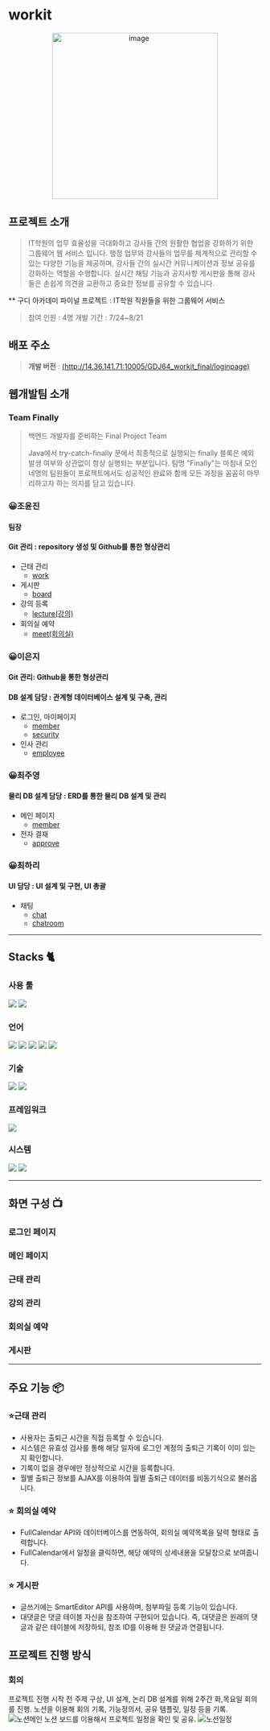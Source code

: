 
# workit

<div align="center">
<img width="330" alt="image" src="https://">
</div>

## 프로젝트 소개

> IT학원의 업무 효율성을 극대화하고 강사들 간의 원활한 협업을 강화하기 위한 그룹웨어 웹 서비스 입니다.
> 행정 업무와 강사들의 업무를 체계적으로 관리할 수 있는 다양한 기능을 제공하며, 강사들 간의 실시간 커뮤니케이션과 정보 공유를 강화하는 역할을 수행합니다.
> 실시간 채팅 기능과 공지사항 게시판을 통해 강사들은 손쉽게 의견을 교환하고 중요한 정보를 공유할 수 있습니다.

** 구디 아카데미 파이널 프로젝트 : IT학원 직원들을 위한 그룹웨어 서비스
> 참여 인원 : 4명
> 개발 기간 : 7/24~8/21

## 배포 주소
> **개발 버전** : [(http://14.36.141.71:10005/GDJ64_workit_final/loginpage)](http://14.36.141.71:10005/GDJ64_workit_final/loginpage) <br>

## 웹개발팀 소개
### Team Finally
> 백엔드 개발자를 준비하는 Final Project Team
> 
> Java에서 try-catch-finally 문에서 최종적으로 실행되는 finally 블록은 예외 발생 여부와 상관없이 항상 실행되는 부분입니다.
> 팀명 "Finally"는 마침내 모인 네명의 팀원들이 프로젝트에서도 성공적인 완료와 함께 모든 과정을 꼼꼼히 마무리하고자 하는 의지를 담고 있습니다.

### 😀조윤진
#### 팀장
#### Git 관리 : repository 생성 및 Github를 통한 형상관리
* 근태 관리
  * [work](https://github.com/leebib1/FilnalProject_workit/tree/master/GDJ64-workit-final/src/main/java/com/workit/work)
* 게시판
  * [board](https://github.com/leebib1/FilnalProject_workit/tree/master/GDJ64-workit-final/src/main/java/com/workit/board)
* 강의 등록
  * [lecture(강의)](https://github.com/leebib1/FilnalProject_workit/tree/master/GDJ64-workit-final/src/main/java/com/workit/lecture)
* 회의실 예약
  * [meet(회의실)](https://github.com/leebib1/FilnalProject_workit/tree/master/GDJ64-workit-final/src/main/java/com/workit/meet)

### 😀이은지
#### Git 관리: Github을 통한 형상관리
#### DB 설계 담당 : 관계형 데이터베이스 설계 및 구축, 관리
* 로그인, 마이페이지
  * [member](https://github.com/leebib1/FilnalProject_workit/tree/master/GDJ64-workit-final/src/main/java/com/workit/member)
  * [security](https://github.com/leebib1/FilnalProject_workit/tree/master/GDJ64-workit-final/src/main/java/com/workit/config)
* 인사 관리
  * [employee](https://github.com/leebib1/FilnalProject_workit/tree/master/GDJ64-workit-final/src/main/java/com/workit/employee)
    
### 😀최주영
#### 물리 DB 설계 담당 : ERD를 통한 물리 DB 설계 및 관리
* 메인 페이지
  * [member](https://github.com/leebib1/FilnalProject_workit/tree/master/GDJ64-workit-final/src/main/java/com/workit/member)
* 전자 결재
  * [approve](https://github.com/leebib1/FilnalProject_workit/tree/master/GDJ64-workit-final/src/main/java/com/workit/approve)
    
### 😀최하리
#### UI 담당 : UI 설계 및 구현, UI 총괄
* 채팅
  * [chat](https://github.com/leebib1/FilnalProject_workit/tree/master/GDJ64-workit-final/src/main/java/com/workit/chat)
  * [chatroom](https://github.com/leebib1/FilnalProject_workit/tree/master/GDJ64-workit-final/src/main/java/com/workit/chatroom)


---

## Stacks 🐈

### 사용 툴
<img src="https://img.shields.io/badge/oracle-F80000?style=for-the-badge&logo=oracle&logoColor=white"> 
<img src="https://img.shields.io/badge/apache tomcat-F8DC75?style=for-the-badge&logo=apachetomcat&logoColor=white">
<br>

### 언어
<img src="https://img.shields.io/badge/java-007396?style=for-the-badge&logo=java&logoColor=white">
<img src="https://img.shields.io/badge/html5-E34F26?style=for-the-badge&logo=html5&logoColor=white"> 
<img src="https://img.shields.io/badge/css-1572B6?style=for-the-badge&logo=css3&logoColor=white"> 
<img src="https://img.shields.io/badge/javascript-F7DF1E?style=for-the-badge&logo=javascript&logoColor=black"> 
<img src="https://img.shields.io/badge/jquery-0769AD?style=for-the-badge&logo=jquery&logoColor=white">
<br>

### 기술
<img src="https://img.shields.io/badge/json-000000?style=for-the-badge&logo=json&logoColor=white">
<img src="https://img.shields.io/badge/apachemaven-C71A36?style=for-the-badge&logo=apachemaven&logoColor=white">
<br>

### 프레임워크
<img src="https://img.shields.io/badge/spring-6DB33F?style=for-the-badge&logo=spring&logoColor=white">
<br>

### 시스템
<img src="https://img.shields.io/badge/github-181717?style=for-the-badge&logo=github&logoColor=white">
<img src="https://img.shields.io/badge/git-F05032?style=for-the-badge&logo=git&logoColor=white">
<br>

---

## 화면 구성 📺

### 로그인 페이지

### 메인 페이지

### 근태 관리

### 강의 관리

### 회의실 예약

### 게시판

---

## 주요 기능 📦

### ⭐️근태 관리
- 사용자는 출퇴근 시간을 직접 등록할 수 있습니다.
- 시스템은 유효성 검사를 통해 해당 일자에 로그인 계정의 출퇴근 기록이 이미 있는지 확인합니다.
- 기록이 없을 경우에만 정상적으로 시간을 등록합니다.
- 월별 출퇴근 정보를 AJAX를 이용하여 월별 출퇴근 데이터를 비동기식으로 불러옵니다.

### ⭐️ 회의실 예약
- FullCalendar API와 데이터베이스를 연동하여, 회의실 예약목록을 달력 형태로 출력합니다.
- FullCalendar에서 일정을 클릭하면, 해당 예약의 상세내용을 모달창으로 보여줍니다.

### ⭐️ 게시판
- 글쓰기에는 SmartEditor API를 사용하며, 첨부파일 등록 기능이 있습니다.
- 대댓글은 댓글 테이블 자신을 참조하여 구현되어 있습니다. 즉, 대댓글은 원래의 댓글과 같은 테이블에 저장하되, 참조 ID를 이용해 원 댓글과 연결됩니다.


## 프로젝트 진행 방식
### 회의
프로젝트 진행 시작 전 주제 구상, UI 설계, 논리 DB 설계를 위해 2주간 화,목요일 회의를 진행.
노션을 이용해 회의 기록, 기능정의서, 공유 템플릿, 일정 등을 기록.
![노션메인](https://github.com/leebib1/FilnalProject_workit/assets/128957257/a9569060-ba68-47e3-9eb2-fd3d42403120)
노션 보드를 이용해서 프로젝트 일정을 확인 및 공유.
![노션일정](https://github.com/leebib1/FilnalProject_workit/assets/128957257/c4358985-079a-4d5a-bed1-3da45db0b53d)
